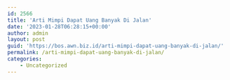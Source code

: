 ```yaml
---
id: 2566
title: 'Arti Mimpi Dapat Uang Banyak Di Jalan'
date: '2023-01-28T06:28:15+00:00'
author: admin
layout: post
guid: 'https://bos.awn.biz.id/arti-mimpi-dapat-uang-banyak-di-jalan/'
permalink: /arti-mimpi-dapat-uang-banyak-di-jalan/
categories:
    - Uncategorized
---
```


